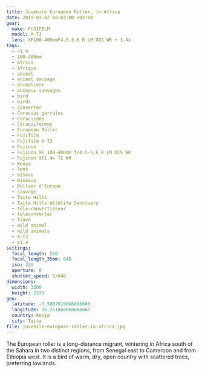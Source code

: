 ```yaml
---
title: Juvenile European Roller… in Africa
date: 2019-03-02 08:03:00 +02:00
gear:
  make: FUJIFILM
  model: X-T3
  lens: XF100-400mmF4.5-5.6 R LM OIS WR + 1.4x
tags:
  - ×1.4
  - 100-400mm
  - Africa
  - Afrique
  - animal
  - animal sauvage
  - animalière
  - animaux sauvages
  - bird
  - birds
  - converter
  - Coracias garrulus
  - Coraciidés
  - Coraciiformes
  - European Roller
  - Fujifilm
  - Fujifilm X-T3
  - Fujinon
  - Fujinon XF 100-400mm f/4.5-5.6 R LM OIS WR
  - Fujinon XF1.4× TC WR
  - Kenya
  - lens
  - oiseau
  - Oiseaux
  - Rollier d'Europe
  - sauvage
  - Taita Hills
  - Taita Hills Wildlife Sanctuary
  - télé-convertisseur
  - teleconverter
  - Tsavo
  - wild animal
  - wild animals
  - X-T3
  - x1.4
settings:
  focal_length: 560
  focal_length_35mm: 840
  iso: 320
  aperture: 8
  shutter_speed: 1/640
dimensions:
  width: 3500
  height: 2333
geo:
  latitude: -3.5087916666666668
  longitude: 38.251866666666665
  country: Kenya
  city: Taita
file: juvenile-european-roller-in-africa.jpg
---
```


The European roller is a long-distance migrant, wintering in Africa south of the Sahara in two distinct regions, from Senegal east to Cameroon and from Ethiopia west. It is a bird of warm, dry, open country with scattered trees, preferring lowlands.
